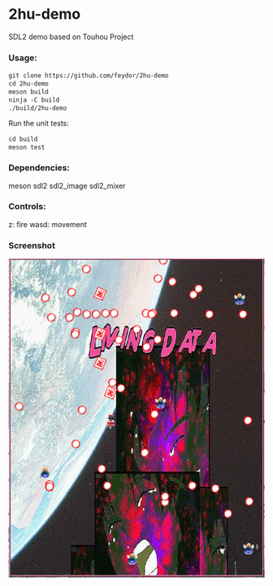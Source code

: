 # 2hu-demo
SDL2 demo based on Touhou Project

### Usage:
```
git clone https://github.com/feydor/2hu-demo
cd 2hu-demo
meson build
ninja -C build
./build/2hu-demo
```

Run the unit tests:
```
cd build
meson test
```
### Dependencies:
meson sdl2 sdl2_image sdl2_mixer

### Controls:
z: fire
wasd: movement

### Screenshot

![screenshot](/res/screenshot.png)
